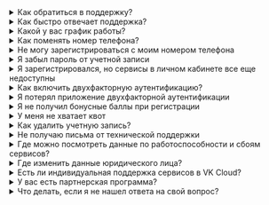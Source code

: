 
<details>

<summary>Как обратиться в поддержку?</summary>

Воспользуйтесь одним из каналов связи, указанном в [Условиях оказания поддержки](../support/support-info).

<info>

Для ускорения обработки обращения сообщите технической поддержке логин, название проекта и подробно опишите вопрос.

</info>

По возможности приложите любую доступную диагностическую информацию: скриншоты, логи и иные материалы.

</details>

<details>

<summary>Как быстро отвечает поддержка?</summary>

Информация о сроках ответа и предоставления решения находится в разделе [SLA](../support/sla).

</details>

<details>

<summary>Какой у вас график работы?</summary>

Вы можете обратиться в техническую поддержку в любое время, 24/7.

</details>

<details>

<summary>Как поменять номер телефона?</summary>

После регистрации номера телефона его смена возможна только через запрос в техническую поддержку. Команда поддержки свяжется с владельцем номера для подтверждения смены телефона.  

</details>

<details>

<summary>Не могу зарегистрироваться с моим номером телефона</summary>

Регистрация через личный кабинет VK Cloud возможна только для российских номеров, которые начинаются с +7.

</details>

<details>

<summary>Я забыл пароль от учетной записи</summary>

Восстановите пароль от учетной записи. Для этого нажмите кнопку **Восстановить пароль** на экране входа.

</details>

<details>

<summary>Я зарегистрировался, но сервисы в личном кабинете все еще недоступны</summary>

Сервисы становятся доступны после того, как вы до конца прошли процедуру [регистрации](../account-registration): привязали телефон, почту и карту для оплаты.

</details>

<details>

<summary>Как включить двухфакторную аутентификацию?</summary>

Воспользуйтесь инструкцией [Включение 2FA](/ru/tools-for-using-services/vk-cloud-account/service-management/account-manage/manage-2fa).

</details>

<details>

<summary>Я потерял приложение двухфакторной аутентификации</summary>

Обратитесь в [техническую поддержку](/ru/contacts). Специалисты убедятся, что вы являетесь владельцем учетной записи, после чего деактивируют эту опцию для вашего аккаунта. После этого подключите двухфакторную аутентификацию повторно в [личном кабинете](https://msk.cloud.vk.com/app/account/profile).

</details>

<details>

<summary>Я не получил бонусные баллы при регистрации</summary>

Бонусные баллы начисляются при создании первого проекта в VK Cloud, для последующих проектов такая возможность отсутствует.

</details>

<details>

<summary>У меня не хватает квот</summary>

Запросите расширение квот через [техническую поддержку](/ru/contacts).  

</details>

<details>

<summary>Как удалить учетную запись?</summary>

Удаление учетной записи производится по запросу в техническую поддержку от имени учетной записи владельца проекта. Перед удалением учетной записи удалите все существующие ресурсы, а также отвяжите банковскую карту (при наличии).

</details>

<details>

<summary>Не получаю письма от технической поддержки</summary>

Если вы не получили ответа по электронной почте:

- Проверьте папки **Спам** и **Корзина** в почте.
- Если у вас есть свой почтовый домен, проверьте, правильно ли на нем настроена MX-запись.
- Убедитесь, что другие письма доходят на выбранный адрес почты. Для этого отправьте на него тестовое письмо с любого другого ящика.
- Обратитесь в техподдержку через другой канал связи.

</details>

<details>

<summary>Где можно посмотреть данные по работоспособности и сбоям сервисов?</summary>

Эти данные публикуются на странице [состояния системы](https://status.msk.cloud.vk.com).

</details>

<details>

<summary>Где изменить данные юридического лица?</summary>

Для заполнения данных о юридическом лице перейдите в [личный кабинет](https://msk.cloud.vk.com/app/), нажмите на название вашей учетной записи и в выпадающем меню выберите **Настройки проекта**. На открывшейся странице на вкладке **Общая информация** можно изменить данные юридического лица.

</details>

<details>

<summary>Есть ли индивидуальная поддержка сервисов в VK Cloud?</summary>

В VK Cloud можно подключить сервис приоритетной поддержки (Professional Services) от экспертов VK Cloud. Чтобы воспользоваться этим сервисом, оставьте заявку [на сайте](https://cloud.vk.com/professional-services/).

Также ознакомьтесь с [полным перечнем услуг Professional Services](/ru/intro/start/support/support-info#individualnaya_podderzhka).

</details>

<details>

<summary>У вас есть партнерская программа?</summary>

Да. Подробнее о партнерской программе читайте в [документации](/ru/intro/start/partners).

</details>

<details>

<summary>Что делать, если я не нашел ответа на свой вопрос?</summary>

Если вы не нашли ответа на свой вопрос на портале, [обратитесь в техническую поддержку](/ru/contacts).

</details>
